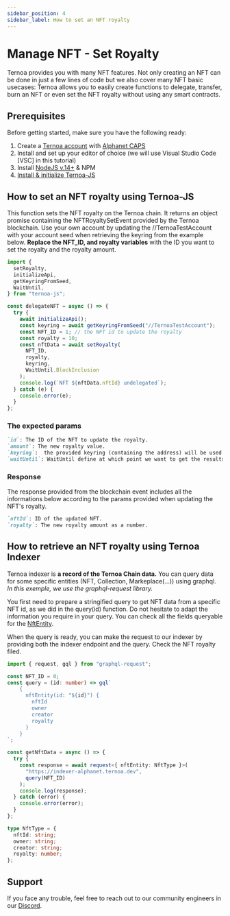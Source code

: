 ```yaml
---
sidebar_position: 4
sidebar_label: How to set an NFT royalty
---
```


# Manage NFT - Set Royalty

Ternoa provides you with many NFT features. Not only creating an NFT can be done in just a few lines of code but we also cover many NFT basic usecases: Ternoa allows you to easily create functions to delegate, transfer, burn an NFT or even set the NFT royalty without using any smart contracts.

## Prerequisites

Before getting started, make sure you have the following ready:

1. Create a [Ternoa account](/for-developers/get-started/create-account) with [Alphanet CAPS](/for-developers/get-started/create-account#step-2-get-some-free-test-caps-tokens)
2. Install and set up your editor of choice (we will use Visual Studio Code [VSC] in this tutorial)
3. Install [NodeJS v.14+](https://nodejs.org/en/download/) & NPM
4. [Install & initialize Ternoa-JS](/for-developers/get-started/install-ternoa-js)

## How to set an NFT royalty using Ternoa-JS

This function sets the NFT royalty on the Ternoa chain. It returns an object promise containing the NFTRoyaltySetEvent provided by the Ternoa blockchain.
Use your own account by updating the //TernoaTestAccount with your account seed when retrieving the keyring from the example below. **Replace the NFT_ID, and royalty variables** with the ID you want to set the royalty and the royalty amount.

```typescript showLineNumbers
import {
  setRoyalty,
  initializeApi,
  getKeyringFromSeed,
  WaitUntil,
} from "ternoa-js";

const delegateNFT = async () => {
  try {
    await initializeApi();
    const keyring = await getKeyringFromSeed("//TernoaTestAccount");
    const NFT_ID = 1; // the NFT id to update the royalty
    const royalty = 10;
    const nftData = await setRoyalty(
      NFT_ID,
      royalty,
      keyring,
      WaitUntil.BlockInclusion
    );
    console.log(`NFT ${nftData.nftId} undelegated`);
  } catch (e) {
    console.error(e);
  }
};
```

### The expected params

```markdown
`id`: The ID of the NFT to update the royalty.
`amount`: The new royalty value.
`keyring`:  the provided keyring (containing the address) will be used to sign the transaction and pay the execution fee.
`waitUntil`: WaitUntil define at which point we want to get the results of the transaction execution: BlockInclusion or BlockFinalization.
```

### Response

The response provided from the blockchain event includes all the informations below according to the params provided when updating the NFT's royalty.

```markdown
`nftId`: ID of the updated NFT.
`royalty`: The new royalty amount as a number.
```

## How to retrieve an NFT royalty using Ternoa Indexer

Ternoa indexer is **a record of the Ternoa Chain data.**
You can query data for some specific entities (NFT, Collection, Markeplace(...)) using graphql.
_In this exemple, we use the graphql-request library._

You first need to prepare a stringified query to get NFT data from a specific NFT id, as we did in the query(id) function.
Do not hesitate to adapt the information you require in your query. You can check all the fields queryable for the [NftEntity](/for-developers/guides/NFT/basic-NFT/get-NFT#step-1-nftentity-query-preparation).

When the query is ready, you can make the request to our indexer by providing both the indexer endpoint and the query. Check the NFT royalty filed.

```typescript showLineNumbers
import { request, gql } from "graphql-request";

const NFT_ID = 0;
const query = (id: number) => gql`
    {
      nftEntity(id: "${id}") {
        nftId
        owner
        creator
        royalty
      }
    }
`;

const getNftData = async () => {
  try {
    const response = await request<{ nftEntity: NftType }>(
      "https://indexer-alphanet.ternoa.dev",
      query(NFT_ID)
    );
    console.log(response);
  } catch (error) {
    console.error(error);
  }
};

type NftType = {
  nftId: string;
  owner: string;
  creator: string;
  royalty: number;
};
```

## Support

If you face any trouble, feel free to reach out to our community engineers in our [Discord](https://discord.gg/fUmBkPpnRu).

